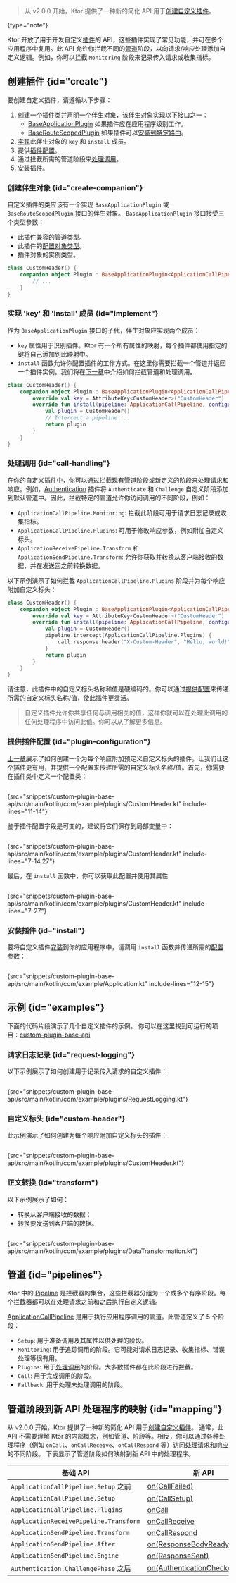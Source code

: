 [//]: # (title: 自定义插件 - 基础 API)

<show-structure for="chapter" depth="2"/>

<tldr>
<var name="example_name" value="custom-plugin-base-api"/>
<include from="lib.topic" element-id="download_example"/>
</tldr>

> 从 v2.0.0 开始，Ktor 提供了一种新的简化 API 用于[创建自定义插件](server-custom-plugins.md)。
>
{type="note"}

Ktor 开放了用于开发自定义[插件](server-plugins.md)的 API，这些插件实现了常见功能，并可在多个应用程序中复用。此 API 允许你拦截不同的[管道](#pipelines)阶段，以向请求/响应处理添加自定义逻辑。例如，你可以拦截 `Monitoring` 阶段来记录传入请求或收集指标。

## 创建插件 {id="create"}
要创建自定义插件，请遵循以下步骤：

1.  创建一个插件类并[声明一个伴生对象](#create-companion)，该伴生对象实现以下接口之一：
    *   [BaseApplicationPlugin](https://api.ktor.io/ktor-server/ktor-server-core/io.ktor.server.application/-base-application-plugin/index.html) 如果插件应在应用程序级别工作。
    *   [BaseRouteScopedPlugin](https://api.ktor.io/ktor-server/ktor-server-core/io.ktor.server.application/-base-route-scoped-plugin/index.html) 如果插件可以[安装到特定路由](server-plugins.md#install-route)。
2.  [实现](#implement)此伴生对象的 `key` 和 `install` 成员。
3.  提供[插件配置](#plugin-configuration)。
4.  通过拦截所需的管道阶段来[处理调用](#call-handling)。
5.  [安装插件](#install)。

### 创建伴生对象 {id="create-companion"}

自定义插件的类应该有一个实现 `BaseApplicationPlugin` 或 `BaseRouteScopedPlugin` 接口的伴生对象。
`BaseApplicationPlugin` 接口接受三个类型参数：
-   此插件兼容的管道类型。
-   此插件的[配置对象类型](#plugin-configuration)。
-   插件对象的实例类型。

```kotlin
class CustomHeader() {
    companion object Plugin : BaseApplicationPlugin<ApplicationCallPipeline, Configuration, CustomHeader> {
        // ...
    }
}
```

### 实现 'key' 和 'install' 成员 {id="implement"}

作为 `BaseApplicationPlugin` 接口的子代，伴生对象应实现两个成员：
-   `key` 属性用于识别插件。Ktor 有一个所有属性的映射，每个插件都使用指定的键将自己添加到此映射中。
-   `install` 函数允许你配置插件的工作方式。在这里你需要拦截一个管道并返回一个插件实例。我们将在[下一章](#call-handling)中介绍如何拦截管道和处理调用。

```kotlin
class CustomHeader() {
    companion object Plugin : BaseApplicationPlugin<ApplicationCallPipeline, Configuration, CustomHeader> {
        override val key = AttributeKey<CustomHeader>("CustomHeader")
        override fun install(pipeline: ApplicationCallPipeline, configure: Configuration.() -> Unit): CustomHeader {
            val plugin = CustomHeader()
            // Intercept a pipeline ...
            return plugin
        }
    }
}
```

### 处理调用 {id="call-handling"}

在你的自定义插件中，你可以通过拦截[现有管道阶段](#pipelines)或新定义的阶段来处理请求和响应。例如，[Authentication](server-auth.md) 插件将 `Authenticate` 和 `Challenge` 自定义阶段添加到默认管道中。因此，拦截特定的管道允许你访问调用的不同阶段，例如：

-   `ApplicationCallPipeline.Monitoring`: 拦截此阶段可用于请求日志记录或收集指标。
-   `ApplicationCallPipeline.Plugins`: 可用于修改响应参数，例如附加自定义标头。
-   `ApplicationReceivePipeline.Transform` 和 `ApplicationSendPipeline.Transform`: 允许你获取并[转换](#transform)从客户端接收的数据，并在发送回之前转换数据。

以下示例演示了如何拦截 `ApplicationCallPipeline.Plugins` 阶段并为每个响应附加自定义标头：

```kotlin
class CustomHeader() {
    companion object Plugin : BaseApplicationPlugin<ApplicationCallPipeline, Configuration, CustomHeader> {
        override val key = AttributeKey<CustomHeader>("CustomHeader")
        override fun install(pipeline: ApplicationCallPipeline, configure: Configuration.() -> Unit): CustomHeader {
            val plugin = CustomHeader()
            pipeline.intercept(ApplicationCallPipeline.Plugins) {
                call.response.header("X-Custom-Header", "Hello, world!")
            }
            return plugin
        }
    }
}
```

请注意，此插件中的自定义标头名称和值是硬编码的。你可以通过[提供配置](#plugin-configuration)来传递所需的自定义标头名称/值，使此插件更灵活。

> 自定义插件允许你共享任何与调用相关的值，这样你就可以在处理此调用的任何处理程序中访问此值。你可以从[](server-custom-plugins.md#call-state)了解更多信息。

### 提供插件配置 {id="plugin-configuration"}

[上一章](#call-handling)展示了如何创建一个为每个响应附加预定义自定义标头的插件。让我们让这个插件更有用，并提供一个配置来传递所需的自定义标头名称/值。首先，你需要在插件类中定义一个配置类：

```kotlin
```
{src="snippets/custom-plugin-base-api/src/main/kotlin/com/example/plugins/CustomHeader.kt" include-lines="11-14"}

鉴于插件配置字段是可变的，建议将它们保存到局部变量中：

```kotlin
```
{src="snippets/custom-plugin-base-api/src/main/kotlin/com/example/plugins/CustomHeader.kt" include-lines="7-14,27"}

最后，在 `install` 函数中，你可以获取此配置并使用其属性

```kotlin
```
{src="snippets/custom-plugin-base-api/src/main/kotlin/com/example/plugins/CustomHeader.kt" include-lines="7-27"}

### 安装插件 {id="install"}

要将自定义插件[安装](server-plugins.md#install)到你的应用程序中，请调用 `install` 函数并传递所需的[配置](#plugin-configuration)参数：

```kotlin
```
{src="snippets/custom-plugin-base-api/src/main/kotlin/com/example/Application.kt" include-lines="12-15"}

## 示例 {id="examples"}

下面的代码片段演示了几个自定义插件的示例。
你可以在这里找到可运行的项目：[custom-plugin-base-api](https://github.com/ktorio/ktor-documentation/blob/%ktor_version%/codeSnippets/snippets/custom-plugin-base-api)

### 请求日志记录 {id="request-logging"}

以下示例展示了如何创建用于记录传入请求的自定义插件：

```kotlin
```
{src="snippets/custom-plugin-base-api/src/main/kotlin/com/example/plugins/RequestLogging.kt"}

### 自定义标头 {id="custom-header"}

此示例演示了如何创建为每个响应附加自定义标头的插件：

```kotlin
```
{src="snippets/custom-plugin-base-api/src/main/kotlin/com/example/plugins/CustomHeader.kt"}

### 正文转换 {id="transform"}

以下示例展示了如何：
-   转换从客户端接收的数据；
-   转换要发送到客户端的数据。

```kotlin
```
{src="snippets/custom-plugin-base-api/src/main/kotlin/com/example/plugins/DataTransformation.kt"}

## 管道 {id="pipelines"}

Ktor 中的 [Pipeline](https://api.ktor.io/ktor-utils/io.ktor.util.pipeline/-pipeline/index.html) 是拦截器的集合，这些拦截器分组为一个或多个有序阶段。每个拦截器都可以在处理请求之前和之后执行自定义逻辑。

[ApplicationCallPipeline](https://api.ktor.io/ktor-server/ktor-server-core/io.ktor.server.application/-application-call-pipeline/index.html) 是用于执行应用程序调用的管道。此管道定义了 5 个阶段：

-   `Setup`: 用于准备调用及其属性以供处理的阶段。
-   `Monitoring`: 用于追踪调用的阶段。它可能对请求日志记录、收集指标、错误处理等很有用。
-   `Plugins`: 用于[处理调用](#call-handling)的阶段。大多数插件都在此阶段进行拦截。
-   `Call`: 用于完成调用的阶段。
-   `Fallback`: 用于处理未处理调用的阶段。

## 管道阶段到新 API 处理程序的映射 {id="mapping"}

从 v2.0.0 开始，Ktor 提供了一种新的简化 API 用于[创建自定义插件](server-custom-plugins.md)。
通常，此 API 不需要理解 Ktor 的内部概念，例如管道、阶段等。相反，你可以通过各种处理程序（例如 `onCall`、`onCallReceive`、`onCallRespond` 等）访问[处理请求和响应](#call-handling)的不同阶段。
下表显示了管道阶段如何映射到新 API 中的处理程序。

| 基础 API                               | 新 API                                                 |
|----------------------------------------|---------------------------------------------------------|
| `ApplicationCallPipeline.Setup` 之前 | [on(CallFailed)](server-custom-plugins.md#other)               |
| `ApplicationCallPipeline.Setup`        | [on(CallSetup)](server-custom-plugins.md#other)                |
| `ApplicationCallPipeline.Plugins`      | [onCall](server-custom-plugins.md#on-call)                     |
| `ApplicationReceivePipeline.Transform` | [onCallReceive](server-custom-plugins.md#on-call-receive)      |
| `ApplicationSendPipeline.Transform`    | [onCallRespond](server-custom-plugins.md#on-call-respond)      |
| `ApplicationSendPipeline.After`        | [on(ResponseBodyReadyForSend)](server-custom-plugins.md#other) |
| `ApplicationSendPipeline.Engine`       | [on(ResponseSent)](server-custom-plugins.md#other)             |
| `Authentication.ChallengePhase` 之后  | [on(AuthenticationChecked)](server-custom-plugins.md#other)    |